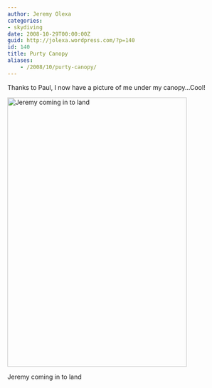```yaml
---
author: Jeremy Olexa
categories:
- skydiving
date: 2008-10-29T00:00:00Z
guid: http://jolexa.wordpress.com/?p=140
id: 140
title: Purty Canopy
aliases:
    - /2008/10/purty-canopy/
---
```


Thanks to Paul, I now have a picture of me under my canopy...Cool!

<div id="attachment_141" style="width: 413px" class="wp-caption aligncenter">
  <a href="/wp-content/uploads/2008/10/n56001245_35124676_7665.jpg"><img class="size-full wp-image-141" title="landing_canopy" src="/wp-content/uploads/2008/10/n56001245_35124676_7665.jpg" alt="Jeremy coming in to land" width="403" height="604" /></a>
  
  <p class="wp-caption-text">
    Jeremy coming in to land
  </p>
</div>
